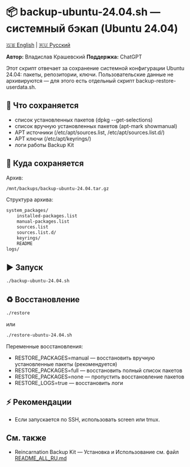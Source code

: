 # 📦 backup-ubuntu-24.04.sh — системный бэкап (Ubuntu 24.04)

[🇬🇧 English](README.backup-ubuntu-24.04.sh_EN.md) | [🇷🇺 Русский](README.backup-ubuntu-24.04.sh_RU.md)

**Автор:** Владислав Крашевский
**Поддержка:** ChatGPT

Этот скрипт отвечает за сохранение системной конфигурации Ubuntu 24.04: пакеты, репозитории, ключи.
Пользовательские данные не архивируются — для этого есть отдельный скрипт backup-restore-userdata.sh.

## 🚀 Что сохраняется

- список установленных пакетов (dpkg --get-selections)
- список вручную установленных пакетов (apt-mark showmanual)
- APT источники (/etc/apt/sources.list, /etc/apt/sources.list.d/)
- APT ключи (/etc/apt/keyrings/)
- логи работы Backup Kit

## 📂 Куда сохраняется

Архив:
```bash
/mnt/backups/backup-ubuntu-24.04.tar.gz
```

Структура архива:
```bash
system_packages/
    installed-packages.list
    manual-packages.list
    sources.list
    sources.list.d/
    keyrings/
    README
logs/
```

## ▶️ Запуск
```bash
./backup-ubuntu-24.04.sh
```

## ♻️ Восстановление
```bash
./restore
```

или
```bash
./restore-ubuntu-24.04.sh
```

Переменные восстановления:
- RESTORE_PACKAGES=manual — восстановить вручную установленные пакеты (рекомендуется)
- RESTORE_PACKAGES=full — восстановить полный список пакетов
- RESTORE_PACKAGES=none — пропустить восстановление пакетов
- RESTORE_LOGS=true — восстановить логи

## ⚡ Рекомендации

- Если запускается по SSH, использовать screen или tmux.


## См. также

- Reincarnation Backup Kit — Установка и Использование см. файл [README_ALL_RU.md](README_ALL_RU.md)
